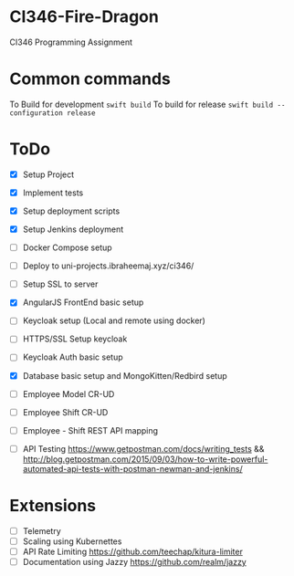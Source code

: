 # CI346-Fire-Dragon
CI346 Programming Assignment

# Common commands
To Build for development
`swift build`
To build for release
`swift build --configuration release`

# ToDo
- [x] Setup Project
- [x] Implement tests
- [x] Setup deployment scripts
- [x] Setup Jenkins deployment
- [ ] Docker Compose setup
- [ ] Deploy to uni-projects.ibraheemaj.xyz/ci346/
- [ ] Setup SSL to server
- [x] AngularJS FrontEnd basic setup
- [ ] Keycloak setup (Local and remote using docker)
- [ ] HTTPS/SSL Setup keycloak
- [ ] Keycloak Auth basic setup
- [x] Database basic setup and MongoKitten/Redbird setup
- [ ] Employee Model CR-UD
- [ ] Employee Shift CR-UD
- [ ] Employee - Shift REST API mapping
- [ ] API Testing https://www.getpostman.com/docs/writing_tests && http://blog.getpostman.com/2015/09/03/how-to-write-powerful-automated-api-tests-with-postman-newman-and-jenkins/


# Extensions
- [ ] Telemetry
- [ ] Scaling using Kubernettes
- [ ] API Rate Limiting https://github.com/teechap/kitura-limiter
- [ ] Documentation using Jazzy https://github.com/realm/jazzy
